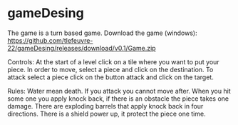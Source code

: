 # gameDesing
The game is a turn based game.
Download the game (windows): https://github.com/tlefeuvre-22/gameDesing/releases/download/v0.1/Game.zip

Controls:
At the start of a level click on a tile where you want to put your piece.
In order to move, select a piece and click on the destination.
To attack select a piece click on the button attack and click on the target.

Rules:
Water mean death.
If you attack you cannot move after.
When you hit some one you apply knock back, if there is an obstacle the piece takes one damage.
There are exploding barrels that apply knock back in four directions.
There is a shield power up, it protect the piece one time.
